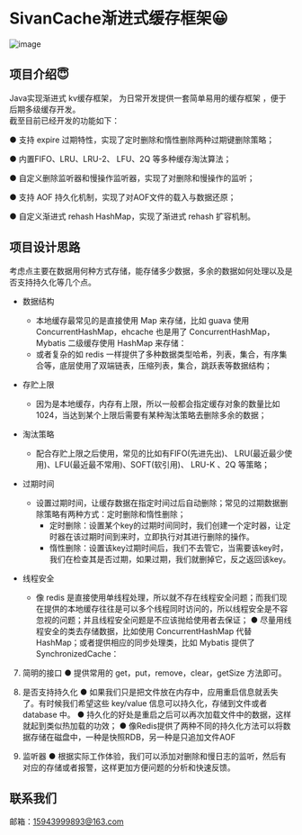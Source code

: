 # SivanCache渐进式缓存框架😀


![image](https://github.com/xiaoxinxing66/Sivan_Cache/assets/93857716/628a02a6-c2ee-4548-8b4a-350dc628d31c)


## 项目介绍😇
Java实现渐进式 kv缓存框架， 为日常开发提供一套简单易用的缓存框架 ，便于后期多级缓存开发。  
截至目前已经开发的功能如下：

● 支持 expire 过期特性，实现了定时删除和惰性删除两种过期键删除策略；

● 内置FIFO、LRU、LRU-2、 LFU、2Q 等多种缓存淘汰算法；

● 自定义删除监听器和慢操作监听器，实现了对删除和慢操作的监听；

● 支持 AOF 持久化机制，实现了对AOF文件的载入与数据还原；

● 自定义渐进式 rehash HashMap，实现了渐进式 rehash 扩容机制。

## 项目设计思路
考虑点主要在数据用何种方式存储，能存储多少数据，多余的数据如何处理以及是否支持持久化等几个点。

- 数据结构
   - 本地缓存最常见的是直接使用 Map 来存储，比如 guava 使用 ConcurrentHashMap，ehcache 也是用了 ConcurrentHashMap，Mybatis 二级缓存使用 HashMap 来存储：
   - 或者复杂的如 redis 一样提供了多种数据类型哈希，列表，集合，有序集合等，底层使用了双端链表，压缩列表，集合，跳跃表等数据结构；

- 存贮上限
   - 因为是本地缓存，内存有上限，所以一般都会指定缓存对象的数量比如 1024，当达到某个上限后需要有某种淘汰策略去删除多余的数据；

- 淘汰策略
   - 配合存贮上限之后使用，常见的比如有FIFO(先进先出)、 LRU(最近最少使用)、LFU(最近最不常用)、SOFT(软引用)、 LRU-K 、2Q 等策略；

- 过期时间
   - 设置过期时间，让缓存数据在指定时间过后自动删除；常见的过期数据删除策略有两种方式：定时删除和惰性删除；
     - 定时删除：设置某个key的过期时间同时，我们创建一个定时器，让定时器在该过期时间到来时，立即执行对其进行删除的操作。
     - 惰性删除：设置该key过期时间后，我们不去管它，当需要该key时，我们在检查其是否过期，如果过期，我们就删掉它，反之返回该key。

- 线程安全
   - 像 redis 是直接使用单线程处理，所以就不存在线程安全问题；而我们现在提供的本地缓存往往是可以多个线程同时访问的，所以线程安全是不容忽视的问题；并且线程安全问题是不应该抛给使用者去保证；
   ● 尽量用线程安全的类去存储数据，比如使用 ConcurrentHashMap 代替 HashMap；或者提供相应的同步处理类，比如 Mybatis 提供了 SynchronizedCache：

7. 简明的接口
   ● 提供常用的 get，put，remove，clear，getSize 方法即可。

8. 是否支持持久化
   ● 如果我们只是把文件放在内存中，应用重启信息就丢失了。有时候我们希望这些 key/value 信息可以持久化，存储到文件或者 database 中。
   ● 持久化的好处是重启之后可以再次加载文件中的数据，这样就起到类似热加载的功效；
   ● 像Redis提供了两种不同的持久化方法可以将数据存储在磁盘中，一种是快照RDB，另一种是只追加文件AOF

9. 监听器
   ● 根据实际工作体验，我们可以添加对删除和慢日志的监听，然后有对应的存储或者报警，这样更加方便问题的分析和快速反馈。

## 联系我们
邮箱：15943999893@163.com
